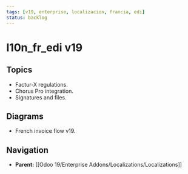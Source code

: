 ```yaml
---
tags: [v19, enterprise, localizacion, francia, edi]
status: backlog
---
```

# l10n_fr_edi v19

## Topics
- Factur-X regulations.
- Chorus Pro integration.
- Signatures and files.

## Diagrams
- French invoice flow v19.






## Navigation
- **Parent:** [[Odoo 19/Enterprise Addons/Localizations/Localizations]]
